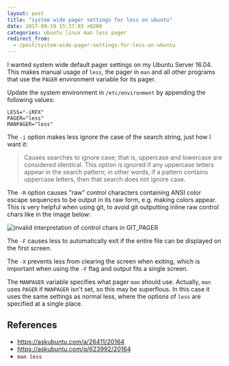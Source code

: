 ```yaml
---
layout: post
title: "system wide pager settings for less on ubuntu"
date: 2017-09-19 15:37:03 +0200
categories: ubuntu linux man less pager
redirect_from:
  - /post/system-wide-pager-settings-for-less-on-ubuntu
---
```


I wanted system wide default pager settings on my Ubuntu Server 16.04. This makes manual usage of `less`, the pager in `man` and all other programs that use the `PAGER` environment variable for its pager.

Update the system environment in `/etc/environment` by appending the following values:

    LESS="-iRFX"
    PAGER="less"
    MANPAGER="less"

The `-i` option makes less ignore the case of the search string, just how I want it:

> Causes searches to ignore case; that is, uppercase and lowercase are considered identical. This option is ignored if any uppercase letters appear in the search pattern; in other words, if a pattern contains uppercase letters, then that search does not ignore case.

The `-R` option causes "raw" control characters containing ANSI color escape sequences to be output in its raw form, e.g. making colors appear. This is very helpful when using git, to avoid git outputting inline raw control chars like in the image below:

![invalid interpretation of control chars in GIT_PAGER](https://public.42.fm/1507118783243146973.png)

The `-F` causes less to automatically exit if the entire file can be displayed on the first screen.

The `-X` prevents less from clearing the screen when exiting, which is important when using the `-F` flag and output fits a single screen.

The `MANPAGER` variable specifies what pager `man` should use. Actually, `man` uses `PAGER` if `MANPAGER` isn't set, so this may be superflous. In this case it uses the same settings as normal less, where the options of `less` are specified at a single place.

## References
- https://askubuntu.com/a/26411/20164
- https://askubuntu.com/q/623992/20164
- `man less`